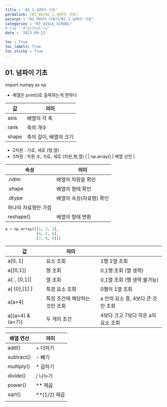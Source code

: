 ```yaml
---
title : '02_1.넘파이 기초' 
permalink: /KT_DX/02_1.넘파이 기초/
excerpt : "01.데이터 다루기/02_1.넘파이 기초"
categories : "KT_AIVLE_SCHOOL"
# tag : #"github.io"
date : '2023-09-12'

toc : True
toc_labels: True
toc_sticky : True
---
```


## 01. 넘파이 기초

import numpy as np

- 배열은 print()로 출력하는게 편하다

| 값  | 의미 |
| --- | --- |
| axis | 배열의 각 축 |
| rank | 축의 개수 |
| shape | 축의 길이, 배열의 크기
- 2차원 : 가로, 세로 (행,열)
- 3차원 : 차원 수, 가로, 세로 (차원,행,열) |
| np.array() | 배열 선언 |

| 속성  | 의미 |
| --- | --- |
| .ndim | 배열의 차원을 확인  |
| .shape | 배열의 형태 확인 |
| .dtype | 배열의 속성(자료형) 확인
하나의 자료형만 가짐 |
| reshape() | 배열의 형태 변환 |

```python
a = np.array([[1, 2, 3],
              [4, 5, 6], 
              [7, 8, 9]])
```

| 값  | 의미 |  |
| --- | --- | --- |
| a[0, 1] | 요소 조회 | 1행 2열 조회 |
| a[[0,1]] | 행 조회 | 0,1행 조회 (열 생략) |
| a[: , [0,1]] | 열 조회 | 0,1열 조회 (행 생략 불가능) |
| a[ [0],[1] ] | 특정 요소 조회 | 0행의 1열 조회 |
| a[a>4] | 특정 조건에 해당하는 것만 조회 | a 안의 요소 중, 4보다 큰 것만 조회 |
| a[(a>4) & (a<7)] | 두 개의 조건 | 4보다 크고 7보다 작은 a의 요소 조회 |

| 배열 연산 | 의미 |
| --- | --- |
| add() | + 더하기 |
| subtract() | - 빼기 |
| multiply() | * 곱하기 |
| divide() | / 나누기 |
| power() | ** 제곱 |
| sqrt() | **(1/2) 제곱 |
|  |  |